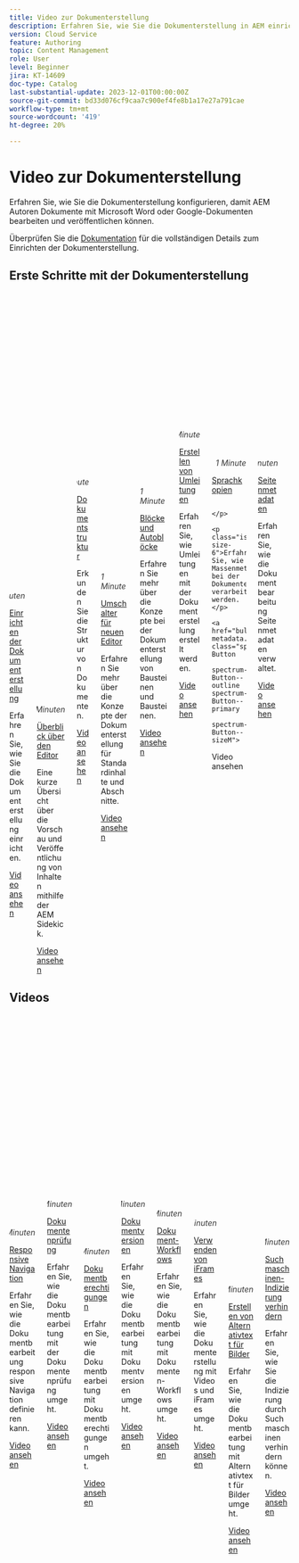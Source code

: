 ```yaml
---
title: Video zur Dokumenterstellung
description: Erfahren Sie, wie Sie die Dokumenterstellung in AEM einrichten und konfigurieren.
version: Cloud Service
feature: Authoring
topic: Content Management
role: User
level: Beginner
jira: KT-14609
doc-type: Catalog
last-substantial-update: 2023-12-01T00:00:00Z
source-git-commit: bd33d076cf9caa7c900ef4fe8b1a17e27a791cae
workflow-type: tm+mt
source-wordcount: '419'
ht-degree: 20%

---
```



# Video zur Dokumenterstellung

Erfahren Sie, wie Sie die Dokumenterstellung konfigurieren, damit AEM Autoren Dokumente mit Microsoft Word oder Google-Dokumenten bearbeiten und veröffentlichen können.

Überprüfen Sie die [Dokumentation](https://experienceleague.adobe.com/docs/experience-manager-cloud-service/content/edge-delivery/overview.html?lang=de) für die vollständigen Details zum Einrichten der Dokumenterstellung.

## Erste Schritte mit der Dokumenterstellung

<div class="columns is-multiline">
    <!-- Setting up Edge Delivery: Document Authoring -->
    <div class="column is-half-tablet is-half-desktop is-one-third-widescreen"
      aria-label="Setting up Edge Delivery: Document Authoring" tabindex="1">
      <div class="card">
        <div class="card-image">
          <figure class="image is-16by9">
            <a href="set-up.md" title="Einrichten der Dokumenterstellung"
              tabindex="-1">
              <img class="is-bordered-r-small"
                src="https://video.tv.adobe.com/v/3425699/?format=jpeg"
                alt="Dokumentbearbeitung - Übersicht">
            </a>
          </figure>
        </div>
        <div class="card-content is-padded-small">
          <div class="content">
            <p style="float: right;font-style: italic; color: #363636"
              class="is-size-6">5 Minuten</p>
            <p class="headline is-size-6 has-text-weight-bold">
              <a href="set-up.md" title="Einrichten der Dokumentbearbeitung">Einrichten der Dokumenterstellung</a>
            </p>
            <p class="is-size-6">Erfahren Sie, wie Sie die Dokumenterstellung einrichten.</p>
            <a href="set-up.md" class="spectrum-Button
              spectrum-Button--outline spectrum-Button--primary
              spectrum-Button--sizeM">
<span class="spectrum-Button-label has-no-wrap
                has-text-weight-bold">Video ansehen</span>
</a>
          </div>
        </div>
      </div>
    </div>
    <!-- Previewing and Publishing Content-->
    <div class="column is-half-tablet is-half-desktop is-one-third-widescreen"
      aria-label="Previewing and Publishing Content" tabindex="1">
      <div class="card">
        <div class="card-image">
          <figure class="image is-16by9">
            <a href="preview-and-publish.md" title="Vorschau erstellen und Inhalt veröffentlichen"
              tabindex="-1">
              <img class="is-bordered-r-small"
                src="https://video.tv.adobe.com/v/3425700/?format=jpeg"
                alt="Vorschau erstellen und Inhalt veröffentlichen">
            </a>
          </figure>
        </div>
        <div class="card-content is-padded-small">
          <div class="content">
            <p style="float: right;font-style: italic; color: #363636"
              class="is-size-6">4 Minuten</p>
            <p class="headline is-size-6 has-text-weight-bold">
              <a href="preview-and-publish.md" title="Vorschau erstellen und Inhalt veröffentlichen">Überblick über den Editor</a>
            </p>
            <p class="is-size-6">Eine kurze Übersicht über die Vorschau und Veröffentlichung von Inhalten mithilfe der AEM Sidekick.</p>
            <a href="preview-and-publish.md" class="spectrum-Button
              spectrum-Button--outline spectrum-Button--primary
              spectrum-Button--sizeM">
<span class="spectrum-Button-label has-no-wrap
                has-text-weight-bold">Video ansehen</span>
</a>
          </div>
        </div>
      </div>
    </div>
    <!-- Structure of a Document -->
    <div class="column is-half-tablet is-half-desktop is-one-third-widescreen"
      aria-label="Exploring the Structure of a Document" tabindex="2">
      <div class="card">
        <div class="card-image">
          <figure class="image is-16by9">
            <a href="document-structure.md" title="Dokumentstruktur"
              tabindex="-1">
              <img class="is-bordered-r-small"
                src="https://video.tv.adobe.com/v/3425701/?format=jpeg" alt="Dokumentstruktur">
            </a>
          </figure>
        </div>
        <div class="card-content is-padded-small">
          <div class="content">
            <p style="float: right;font-style: italic; color: #363636"
              class="is-size-6">1 Minute</p>
            <p class="headline is-size-6 has-text-weight-bold">
              <a href="document-structure.md" title="Dokumentstruktur">Dokumentstruktur</a>
            </p>
            <p class="is-size-6">Erkunden Sie die Struktur von Dokumenten.</p>
            <a href="document-structure.md" class="spectrum-Button
              spectrum-Button--outline spectrum-Button--primary
              spectrum-Button--sizeM">
<span class="spectrum-Button-label has-no-wrap
                has-text-weight-bold">Video ansehen</span>
</a>
          </div>
        </div>
      </div>
    </div>
    <!-- Default Content and Sections -->
    <div class="column is-half-tablet is-half-desktop is-one-third-widescreen"
      aria-label="Default Content and Sections" tabindex="3">
      <div class="card">
        <div class="card-image">
          <figure class="image is-16by9">
            <a href="default-content-and-sections.md" title="Standardinhalt und Abschnitte"
              tabindex="-1">
              <img class="is-bordered-r-small"
                src="https://video.tv.adobe.com/v/3425702/?format=jpeg" alt="Standardinhalt und Abschnitte">
            </a>
          </figure>
        </div>
        <div class="card-content is-padded-small">
          <div class="content">
            <p style="float: right;font-style: italic; color: #363636"
              class="is-size-6">1 Minute</p>
            <p class="headline is-size-6 has-text-weight-bold">
              <a href="default-content-and-sections.md" title="Standardinhalt und Abschnitte">Umschalter für neuen Editor</a>
            </p>
            <p class="is-size-6">Erfahren Sie mehr über die Konzepte der Dokumenterstellung für Standardinhalte und Abschnitte.</p>
            <a href="default-content-and-sections.md" class="spectrum-Button
              spectrum-Button--outline spectrum-Button--primary
              spectrum-Button--sizeM">
<span class="spectrum-Button-label has-no-wrap
                has-text-weight-bold">Video ansehen</span>
</a>
          </div>
        </div>
      </div>
    </div>
    <!-- Blocks and Autoblocks--->
    <div class="column is-half-tablet is-half-desktop is-one-third-widescreen"
      aria-label="Blocks and Autoblocks" tabindex="4">
      <div class="card">
        <div class="card-image">
          <figure class="image is-16by9">
            <a href="blocks-and-autoblocks.md" title="Blöcke und Autoblock" tabindex="-1">
              <img class="is-bordered-r-small"
                src="https://video.tv.adobe.com/v/3425703/?format=jpeg"
                alt="Blöcke und Autoblock">
            </a>
          </figure>
        </div>
        <div class="card-content is-padded-small">
          <div class="content">
            <p style="float: right;font-style: italic; color: #363636"
              class="is-size-6">1 Minute</p>
            <p class="headline is-size-6 has-text-weight-bold">
              <a href="blocks-and-autoblocks.md" title="Blöcke und Autoblöcke">
                Blöcke und Autoblöcke</a>
            </p>
            <p class="is-size-6">Erfahren Sie mehr über die Konzepte bei der Dokumenterstellung von Bausteinen und Bausteinen.</p>
            <a href="blocks-and-autoblocks.md"
              class="spectrum-Button spectrum-Button--outline
              spectrum-Button--primary spectrum-Button--sizeM">
<span class="spectrum-Button-label has-no-wrap
                has-text-weight-bold">Video ansehen</span>
</a>
          </div>
        </div>
      </div>
    </div>
    <!-- Redirects -->
    <div class="column is-half-tablet is-half-desktop is-one-third-widescreen"
      aria-label="Redirects" tabindex="5">
      <div class="card">
        <div class="card-image">
          <figure class="image is-16by9">
            <a href="redirects.md" title="Umleitungen"
              tabindex="-1">
              <img class="is-bordered-r-small"
                src="https://video.tv.adobe.com/v/3425704/?format=jpeg" alt="Umleitungen">
            </a>
          </figure>
        </div>
        <div class="card-content is-padded-small">
          <div class="content">
            <p style="float: right;font-style: italic; color: #363636"
              class="is-size-6">1 Minute</p>
            <p class="headline is-size-6 has-text-weight-bold">
              <a href="redirects.md" title="Umleitungen">Erstellen von Umleitungen</a>
            </p>
            <p class="is-size-6">Erfahren Sie, wie Umleitungen mit der Dokumenterstellung erstellt werden.</p>
            <a href="redirects.md" class="spectrum-Button
              spectrum-Button--outline spectrum-Button--primary
              spectrum-Button--sizeM">
<span class="spectrum-Button-label has-no-wrap
                has-text-weight-bold">Video ansehen</span>
</a>
          </div>
        </div>
      </div>
    </div>
    <!-- Bulk Metadata -->
    <div class="column is-half-tablet is-half-desktop is-one-third-widescreen"
      aria-label="Bulk Metadata" tabindex="6">
      <div class="card">
        <div class="card-image">
          <figure class="image is-16by9">
            <a href="bulk-metadata.md" title="Massenmetadaten"
              tabindex="-1">
              <img class="is-bordered-r-small"
                src="https://video.tv.adobe.com/v/3425705/?format=jpeg"
                alt="Massenmetadaten">
            </a>
          </figure>
        </div>
        <div class="card-content is-padded-small">
          <div class="content">
            <p style="float: right;font-style: italic; color: #363636"
              class="is-size-6">1 Minute</p>
            <p class="headline is-size-6 has-text-weight-bold">
              <a href="bulk-metadata.md" title="Massenmetadaten">Sprachkopien</a>

            </p>
            <p class="is-size-6">Erfahren Sie, wie Massenmetadaten bei der Dokumenterstellung verarbeitet werden.</p>
            <a href="bulk-metadata.md" class="spectrum-Button
              spectrum-Button--outline spectrum-Button--primary
              spectrum-Button--sizeM">
<span class="spectrum-Button-label has-no-wrap
                has-text-weight-bold">Video ansehen</span>
</a>
          </div>
        </div>
      </div>
    </div>
     <!-- Page Level Metadata -->
    <div class="column is-half-tablet is-half-desktop is-one-third-widescreen"
      aria-label="Page Level Metadata" tabindex="7">
      <div class="card">
        <div class="card-image">
          <figure class="image is-16by9">
            <a href="page-metadata.md" title="Seitenmetadaten"
              tabindex="-1">
              <img class="is-bordered-r-small"
                src="https://video.tv.adobe.com/v/3425706/?format=jpeg"
                alt="Seitenmetadaten">
            </a>
          </figure>
        </div>
        <div class="card-content is-padded-small">
          <div class="content">
            <p style="float: right;font-style: italic; color: #363636"
              class="is-size-6">2 Minuten</p>
            <p class="headline is-size-6 has-text-weight-bold">
              <a href="page-metadata.md" title="Seitenmetadaten">Seitenmetadaten</a>
            </p>
            <p class="is-size-6">Erfahren Sie, wie die Dokumentbearbeitung Seitenmetadaten verwaltet.</p>
            <a href="page-metadata.md" class="spectrum-Button
              spectrum-Button--outline spectrum-Button--primary
              spectrum-Button--sizeM">
<span class="spectrum-Button-label has-no-wrap
                has-text-weight-bold">Video ansehen</span>
</a>
          </div>
        </div>
      </div>
    </div>
</div>

## Videos

<div class="columns is-multiline">
    <!-- Responsive Navigation -->
    <div class="column is-half-tablet is-half-desktop is-one-third-widescreen"
      aria-label="Responsive Navigation" tabindex="7">
      <div class="card">
        <div class="card-image">
          <figure class="image is-16by9">
            <a href="./how-to/responsive-navigation.md" title="Responsive Navigation"
              tabindex="-1">
              <img class="is-bordered-r-small"
                src="https://video.tv.adobe.com/v/3425707/?format=jpeg"
                alt="Responsive Navigation">
            </a>
          </figure>
        </div>
        <div class="card-content is-padded-small">
          <div class="content">
            <p style="float: right;font-style: italic; color: #363636"
              class="is-size-6">2 Minuten</p>
            <p class="headline is-size-6 has-text-weight-bold">
              <a href="./how-to/responsive-navigation.md" title="Responsive Navigation">Responsive Navigation</a>
            </p>
            <p class="is-size-6">Erfahren Sie, wie die Dokumentbearbeitung responsive Navigation definieren kann.</p>
            <a href="page-metadata.md" class="spectrum-Button
              spectrum-Button--outline spectrum-Button--primary
              spectrum-Button--sizeM">
<span class="spectrum-Button-label has-no-wrap
                has-text-weight-bold">Video ansehen</span>
</a>
          </div>
        </div>
      </div>
    </div>
  <!-- Document Audit -->
    <div class="column is-half-tablet is-half-desktop is-one-third-widescreen"
      aria-label="Document Audit" tabindex="7">
      <div class="card">
        <div class="card-image">
          <figure class="image is-16by9">
            <a href="./how-to/document-audit.md" title="Dokumentenprüfung"
              tabindex="-1">
              <img class="is-bordered-r-small"
                src="https://video.tv.adobe.com/v/3425722/?format=jpeg"
                alt="Dokumentenprüfung">
            </a>
          </figure>
        </div>
        <div class="card-content is-padded-small">
          <div class="content">
            <p style="float: right;font-style: italic; color: #363636"
              class="is-size-6">2 Minuten</p>
            <p class="headline is-size-6 has-text-weight-bold">
              <a href="./how-to/document-audit.md" title="Dokumentenprüfung">Dokumentenprüfung</a>
            </p>
            <p class="is-size-6">Erfahren Sie, wie die Dokumentbearbeitung mit der Dokumentenprüfung umgeht.</p>
            <a href="page-metadata.md" class="spectrum-Button
              spectrum-Button--outline spectrum-Button--primary
              spectrum-Button--sizeM">
<span class="spectrum-Button-label has-no-wrap
                has-text-weight-bold">Video ansehen</span>
</a>
          </div>
        </div>
      </div>
    </div>
  <!-- Document Permissions -->
    <div class="column is-half-tablet is-half-desktop is-one-third-widescreen"
      aria-label="Document Permissions" tabindex="7">
      <div class="card">
        <div class="card-image">
          <figure class="image is-16by9">
            <a href="./how-to/document-permissions.md" title="Dokumentberechtigungen"
              tabindex="-1">
              <img class="is-bordered-r-small"
                src="https://video.tv.adobe.com/v/3425724/?format=jpeg"
                alt="Dokumentberechtigungen">
            </a>
          </figure>
        </div>
        <div class="card-content is-padded-small">
          <div class="content">
            <p style="float: right;font-style: italic; color: #363636"
              class="is-size-6">2 Minuten</p>
            <p class="headline is-size-6 has-text-weight-bold">
              <a href="./how-to/document-permissions.md" title="Dokumentberechtigungen">Dokumentberechtigungen </a>
            </p>
            <p class="is-size-6">Erfahren Sie, wie die Dokumentbearbeitung mit Dokumentberechtigungen umgeht.</p>
            <a href="./how-to/document-permissions.md" class="spectrum-Button
              spectrum-Button--outline spectrum-Button--primary
              spectrum-Button--sizeM">
<span class="spectrum-Button-label has-no-wrap
                has-text-weight-bold">Video ansehen</span>
</a>
          </div>
        </div>
      </div>
    </div>
    <!-- Document Versions -->
    <div class="column is-half-tablet is-half-desktop is-one-third-widescreen"
      aria-label="Document Versions" tabindex="7">
      <div class="card">
        <div class="card-image">
          <figure class="image is-16by9">
            <a href="./how-to/document-versions.md" title="Dokumentversionen"
              tabindex="-1">
              <img class="is-bordered-r-small"
                src="https://video.tv.adobe.com/v/3425728/?format=jpeg"
                alt="Dokumentversionen">
            </a>
          </figure>
        </div>
        <div class="card-content is-padded-small">
          <div class="content">
            <p style="float: right;font-style: italic; color: #363636"
              class="is-size-6">2 Minuten</p>
            <p class="headline is-size-6 has-text-weight-bold">
              <a href="./how-to/document-versions.md" title="Dokumentversionen">Dokumentversionen</a>
            </p>
            <p class="is-size-6">Erfahren Sie, wie die Dokumentbearbeitung mit Dokumentversionen umgeht.</p>
            <a href="./how-to/document-versions.md" class="spectrum-Button
              spectrum-Button--outline spectrum-Button--primary
              spectrum-Button--sizeM">
<span class="spectrum-Button-label has-no-wrap
                has-text-weight-bold">Video ansehen</span>
</a>
          </div>
        </div>
      </div>
    </div>
      <!-- Document Workflows -->
    <div class="column is-half-tablet is-half-desktop is-one-third-widescreen"
      aria-label="Document Workflows" tabindex="7">
      <div class="card">
        <div class="card-image">
          <figure class="image is-16by9">
            <a href="./how-to/document-workflows.md" title="Dokument-Workflows"
              tabindex="-1">
              <img class="is-bordered-r-small"
                src="https://video.tv.adobe.com/v/3425720/?format=jpeg"
                alt="Dokument-Workflows">
            </a>
          </figure>
        </div>
        <div class="card-content is-padded-small">
          <div class="content">
            <p style="float: right;font-style: italic; color: #363636"
              class="is-size-6">2 Minuten</p>
            <p class="headline is-size-6 has-text-weight-bold">
              <a href="./how-to/document-workflows.md" title="Dokument-Workflows">Dokument-Workflows</a>
            </p>
            <p class="is-size-6">Erfahren Sie, wie die Dokumentbearbeitung mit Dokumenten-Workflows umgeht.</p>
            <a href="./how-to/document-workflows.md" class="spectrum-Button
              spectrum-Button--outline spectrum-Button--primary
              spectrum-Button--sizeM">
<span class="spectrum-Button-label has-no-wrap
                has-text-weight-bold">Video ansehen</span>
</a>
          </div>
        </div>
      </div>
    </div>
      <!-- iFrames-->
    <div class="column is-half-tablet is-half-desktop is-one-third-widescreen"
      aria-label="iFrames" tabindex="7">
      <div class="card">
        <div class="card-image">
          <figure class="image is-16by9">
            <a href="./how-to/iframes.md" title="Verwenden von iFrames"
              tabindex="-1">
              <img class="is-bordered-r-small"
                src="https://video.tv.adobe.com/v/3425719/?format=jpeg"
                alt="Verwenden von iFrames">
            </a>
          </figure>
        </div>
        <div class="card-content is-padded-small">
          <div class="content">
            <p style="float: right;font-style: italic; color: #363636"
              class="is-size-6">2 Minuten</p>
            <p class="headline is-size-6 has-text-weight-bold">
              <a href="./how-to/iframes.md" title="Verwenden von iFrames">Verwenden von iFrames</a>
            </p>
            <p class="is-size-6">Erfahren Sie, wie die Dokumenterstellung mit Videos und iFrames umgeht.</p>
            <a href="./how-to/iframes.md" class="spectrum-Button
              spectrum-Button--outline spectrum-Button--primary
              spectrum-Button--sizeM">
<span class="spectrum-Button-label has-no-wrap
                has-text-weight-bold">Video ansehen</span>
</a>
          </div>
        </div>
      </div>
    </div>
    <!-- Alt Text -->
    <div class="column is-half-tablet is-half-desktop is-one-third-widescreen"
      aria-label="Alt Text" tabindex="7">
      <div class="card">
        <div class="card-image">
          <figure class="image is-16by9">
            <a href="./how-to/image-alt-text.md" title="Verwenden von Alternativtext"
              tabindex="-1">
              <img class="is-bordered-r-small"
                src="https://video.tv.adobe.com/v/3425721/?format=jpeg"
                alt="Verwenden von Alternativtext">
            </a>
          </figure>
        </div>
        <div class="card-content is-padded-small">
          <div class="content">
            <p style="float: right;font-style: italic; color: #363636"
              class="is-size-6">2 Minuten</p>
            <p class="headline is-size-6 has-text-weight-bold">
              <a href="./how-to/image-alt-text.md" title="Verwenden von Alternativtext">Erstellen von Alternativtext für Bilder</a>
            </p>
            <p class="is-size-6">Erfahren Sie, wie die Dokumentbearbeitung mit Alternativtext für Bilder umgeht.</p>
            <a href="./how-to/image-alt-text.md" class="spectrum-Button
              spectrum-Button--outline spectrum-Button--primary
              spectrum-Button--sizeM">
<span class="spectrum-Button-label has-no-wrap
                has-text-weight-bold">Video ansehen</span>
</a>
          </div>
        </div>
      </div>
    </div>
      <!-- No Index -->
    <div class="column is-half-tablet is-half-desktop is-one-third-widescreen"
      aria-label="No Index" tabindex="7">
      <div class="card">
        <div class="card-image">
          <figure class="image is-16by9">
            <a href="./how-to/no-index.md" title="Indizierung verhindern"
              tabindex="-1">
              <img class="is-bordered-r-small"
                src="https://video.tv.adobe.com/v/3425726/?format=jpeg"
                alt="Indizierung verhindern">
            </a>
          </figure>
        </div>
        <div class="card-content is-padded-small">
          <div class="content">
            <p style="float: right;font-style: italic; color: #363636"
              class="is-size-6">2 Minuten</p>
            <p class="headline is-size-6 has-text-weight-bold">
              <a href="./how-to/no-index.md" title="Indizierung verhindern">Suchmaschinen-Indizierung verhindern</a>
            </p>
            <p class="is-size-6">Erfahren Sie, wie Sie die Indizierung durch Suchmaschinen verhindern können.</p>
            <a href="./how-to/no-index.md" class="spectrum-Button
              spectrum-Button--outline spectrum-Button--primary
              spectrum-Button--sizeM">
<span class="spectrum-Button-label has-no-wrap
                has-text-weight-bold">Video ansehen</span>
</a>
          </div>
        </div>
      </div>
    </div>
  </div>
